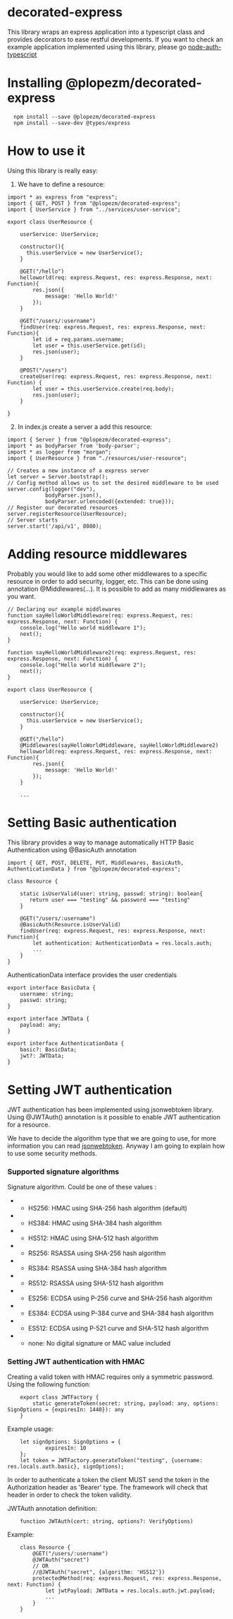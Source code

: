 # decorated-express

This library wraps an express application into a typescript class and provides decorators to ease restful developments. If you want to check an example application implemented using this library, please go [node-auth-typescript](https://github.com/plopezm/node-auth-typescript)

# Installing @plopezm/decorated-express

```
  npm install --save @plopezm/decorated-express
  npm install --save-dev @types/express
```

# How to use it

Using this library is really easy:

1. We have to define a resource:

```
import * as express from "express";
import { GET, POST } from "@plopezm/decorated-express";
import { UserService } from "../services/user-service";

export class UserResource {

    userService: UserService;

    constructor(){        
      this.userService = new UserService();
    }

    @GET("/hello")
    helloworld(req: express.Request, res: express.Response, next: Function){
        res.json({
            message: 'Hello World!'
        });
    }

    @GET("/users/:username")
    findUser(req: express.Request, res: express.Response, next: Function){
        let id = req.params.username;
        let user = this.userService.get(id);
        res.json(user);
    }

    @POST("/users")
    createUser(req: express.Request, res: express.Response, next: Function) {
        let user = this.userService.create(req.body);
        res.json(user);
    }

}

```

2. In index.js create a server a add this resource:

```
import { Server } from "@plopezm/decorated-express";
import * as bodyParser from 'body-parser';
import * as logger from "morgan";
import { UserResource } from "./resources/user-resource";

// Creates a new instance of a express server
let server = Server.bootstrap();
// Config method allows us to set the desired middleware to be used
server.config(logger("dev"),
            bodyParser.json(),
            bodyParser.urlencoded({extended: true}));
// Register our decorated resources
server.registerResource(UserResource);
// Server starts
server.start('/api/v1', 8080);

```

# Adding resource middlewares

Probably you would like to add some other middlewares to a specific resource in order to add security, logger, etc. This can be done using annotation @Middlewares(...). It is possible to add as many middlewares as you want.

```
// Declaring our example middlewares
function sayHelloWorldMiddleware(req: express.Request, res: express.Response, next: Function) {
    console.log("Hello world middleware 1");
    next();
}

function sayHelloWorldMiddleware2(req: express.Request, res: express.Response, next: Function) {
    console.log("Hello world middleware 2");
    next();
}

export class UserResource {

    userService: UserService;

    constructor(){        
      this.userService = new UserService();
    }

    @GET("/hello")
    @Middlewares(sayHelloWorldMiddleware, sayHelloWorldMiddleware2)
    helloworld(req: express.Request, res: express.Response, next: Function){
        res.json({
            message: 'Hello World!'
        });
    }

    ...
```
# Setting Basic authentication

This library provides a way to manage automatically HTTP Basic Authentication using @BasicAuth annotation

```
import { GET, POST, DELETE, PUT, Middlewares, BasicAuth, AuthenticationData } from "@plopezm/decorated-express";

class Resource {

    static isUserValid(user: string, passwd: string): boolean{
       return user === "testing" && password === "testing"   
    }

    @GET("/users/:username")
    @BasicAuth(Resource.isUserValid)
    findUser(req: express.Request, res: express.Response, next: Function){
        let authentication: AuthenticationData = res.locals.auth;
        ...
    }
}

```

AuthenticationData interface provides the user credentials

```
export interface BasicData {
    username: string;
    passwd: string;
}

export interface JWTData {
    payload: any;
}

export interface AuthenticationData {
    basic?: BasicData;
    jwt?: JWTData;
}
```

# Setting JWT authentication

JWT authentication has been implemented using jsonwebtoken library. Using @JWTAuth() annotation is it possible to enable JWT authentication for a resource.

We have to decide the algorithm type that we are going to use, for more information you can read [jsonwebtoken](https://github.com/auth0/node-jsonwebtoken). Anyway I am going to explain how to use some security methods.

### Supported signature algorithms

Signature algorithm. Could be one of these values :

* - HS256:    HMAC using SHA-256 hash algorithm (default)
* - HS384:    HMAC using SHA-384 hash algorithm
* - HS512:    HMAC using SHA-512 hash algorithm
* - RS256:    RSASSA using SHA-256 hash algorithm
* - RS384:    RSASSA using SHA-384 hash algorithm
* - RS512:    RSASSA using SHA-512 hash algorithm
* - ES256:    ECDSA using P-256 curve and SHA-256 hash algorithm
* - ES384:    ECDSA using P-384 curve and SHA-384 hash algorithm
* - ES512:    ECDSA using P-521 curve and SHA-512 hash algorithm
* - none:     No digital signature or MAC value included


### Setting JWT authentication with HMAC

Creating a valid token with HMAC requires only a symmetric password. Using the following function:

```
    export class JWTFactory {
        static generateToken(secret: string, payload: any, options: SignOptions = {expiresIn: 1440}): any
    }
```

Example usage:

```
    let signOptions: SignOptions = {
            expiresIn: 10
    };
    let token = JWTFactory.generateToken("testing", {username: res.locals.auth.basic}, signOptions);
```

In order to authenticate a token the client MUST send the token in the Authorization header as 'Bearer' type. The framework will check that header in order to check the token validity.

JWTAuth annotation definition:

```
    function JWTAuth(cert: string, options?: VerifyOptions)
```

Example:

```
    class Resource {
        @GET("/users/:username")
        @JWTAuth("secret")
        // OR 
        //@JWTAuth("secret", {algorithm: 'HS512'})
        protectedMethod(req: express.Request, res: express.Response, next: Function) {
            let jwtPayload: JWTData = res.locals.auth.jwt.payload;
            ...
        }
    }
```

